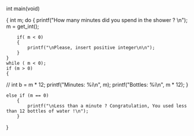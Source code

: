 int main(void)

{
    int m;
    do
    {
    printf("How many minutes did you spend in the shower ?  \n");
    m = get_int();
    
        if( m < 0)
        {
            printf("\nPlease, insert positive integer\n\n");  
        }
    }
    while ( m < 0);
    if (m > 0)
    {
//      int b = m * 12;
        printf("Minutes: %i\n", m);
        printf("Bottles: %i\n", m * 12);
    }
    
    else if (m == 0)
        {
            printf("\nLess than a minute ? Congratulation, You used less than 12 bottles of water !\n");
        }
}
